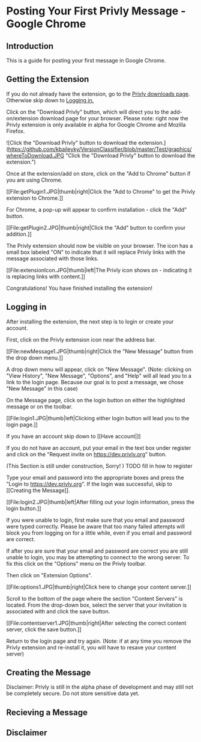 # Posting Your First Privly Message - Google Chrome

## Introduction

This is a guide for posting your first message in Google Chrome.

## Getting the Extension

If you do not already have the extension, go to the [Privly downloads page](https://priv.ly/pages/download.html).
Otherwise skip down to [Logging in.](#logging-in)



Click on the "Download Privly" button, which will direct you to the add-on/extension download page for your browser.
Please note: right now the Privly extension is only available in alpha for Google Chrome and Mozilla Firefox.

![Click the "Download Privly" button to download the extension.](https://github.com/kbaileyky/VersionClassifier/blob/master/Test/graphics/whereToDownload.JPG "Click the "Download Privly" button to download the extension.")

Once at the extension/add on store, click on the "Add to Chrome" button if you are using Chrome.

[[File:getPlugin1.JPG|thumb|right|Click the "Add to Chrome" to get the Privly extension to Chrome.]]

For Chrome, a pop-up will appear to confirm installation - click the "Add" button.

[[File:getPlugin2.JPG|thumb|right|Click the "Add" button to confirm your addition.]]

The Privly extension should now be visible on your browser. 
The icon has a small box labeled "ON" to indicate that it will replace Privly links with the message associated with those links.

[[File:extensionIcon.JPG|thumb|left|The Privly icon shows on - indicating it is replacing links with content.]]

Congratulations! You have finished installing the extension!


## Logging in

After installing the extension, the next step is to login or create your account.

First, click on the Privly extension icon near the address bar.

[[File:newMessage1.JPG|thumb|right|Click the "New Message" button from the drop down menu.]]

A drop down menu will appear, click on "New Message".
(Note: clicking on "View History", "New Message", "Options", and "Help" will all lead you to a link to the login page. Because our goal is to post a message, we chose "New Message" in this case)

On the Message page, click on the login button on either the highlighted message or on the toolbar.

[[File:login1.JPG|thumb|left|Clicking either login button will lead you to the login page.]]

If you have an account skip down to [[Have account|]]

If you do not have an account, put your email in the text box under register and click on the "Request invite on https://dev.privly.org" button.

(This Section is still under construction, Sorry! )
TODO fill in how to register



Type your email and password into the appropriate boxes and press the "Login to https://dev.privly.org".
If the login was successful, skip to [[Creating the Message]].

[[File:login2.JPG|thumb|left|After filling out your login information, press the login button.]]

If you were unable to login, first make sure that you email and password were typed correctly. 
Please be aware that too many failed attempts will block you from logging on for a little while, even if you email and password are correct.

If after you are sure that your email and password are correct you are still unable to login, you may be attempting to connect to the wrong server.
To fix this click on the "Options" menu on the Privly toolbar.


Then click on "Extension Options".

[[File:options1.JPG|thumb|right|Click here to change your content server.]]


Scroll to the bottom of the page where the section "Content Servers" is located.
From the drop-down box, select the server that your invitation is associated with and click the save button.

[[File:contentserver1.JPG|thumb|right|After selecting the correct content server, click the save button.]]

Return to the login page and try again.
(Note: if at any time you remove the Privly extension and re-install it, you will have to resave your content server)


## Creating the Message


Disclaimer: Privly is still in the alpha phase of development and may still not be completely secure. Do not store sensitive data yet.




## Recieving a Message




## Disclaimer
